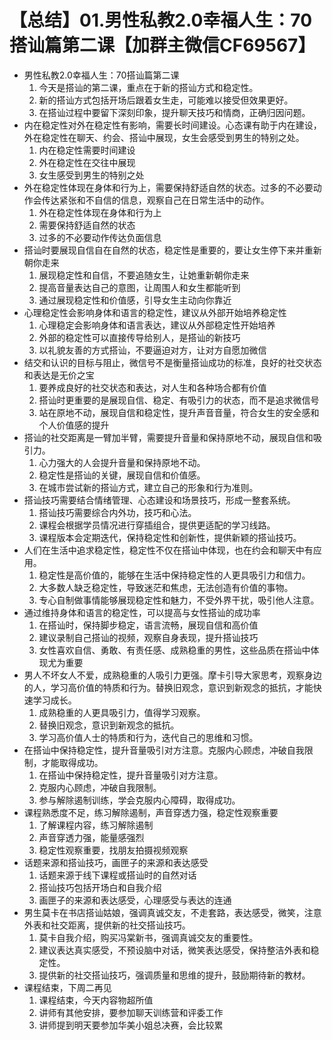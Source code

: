 # 【总结】01.男性私教2.0幸福人生：70搭讪篇第二课【加群主微信CF69567】

-   男性私教2.0幸福人生：70搭讪篇第二课
    1.  今天是搭讪的第二课，重点在于新的搭讪方式和稳定性。
    2.  新的搭讪方式包括开场后跟着女生走，可能难以接受但效果更好。
    3.  在搭讪过程中要留下深刻印象，提升聊天技巧和情商，正确归因问题。
-   内在稳定性对外在稳定性有影响，需要长时间建设。心态课有助于内在建设，外在稳定性在聊天、约会、搭讪中展现，女生会感受到男生的特别之处。
    1.  内在稳定性需要时间建设
    2.  外在稳定性在交往中展现
    3.  女生感受到男生的特别之处
-   外在稳定性体现在身体和行为上，需要保持舒适自然的状态。过多的不必要动作会传达紧张和不自信的信息，观察自己在日常生活中的动作。
    1.  外在稳定性体现在身体和行为上
    2.  需要保持舒适自然的状态
    3.  过多的不必要动作传达负面信息
-   搭讪时要展现自信自在自然的状态，稳定性是重要的，要让女生停下来并重新朝你走来
    1.  展现稳定性和自信，不要追随女生，让她重新朝你走来
    2.  提高音量表达自己的意图，让周围人和女生都能听到
    3.  通过展现稳定性和价值感，引导女生主动向你靠近
-   心理稳定性会影响身体和语言的稳定性，建议从外部开始培养稳定性
    1.  心理稳定会影响身体和语言表达，建议从外部稳定性开始培养
    2.  外部的稳定性可以直接传导给别人，是搭讪的新技巧
    3.  以礼貌友善的方式搭讪，不要逼迫对方，让对方自愿加微信
-   结交和认识的目标与阻止，微信号不是衡量搭讪成功的标准，良好的社交状态和表达是无价之宝
    1.  要养成良好的社交状态和表达，对人生和各种场合都有价值
    2.  搭讪时更重要的是展现自信、稳定、有吸引力的状态，而不是追求微信号
    3.  站在原地不动，展现自信和稳定性，提升声音音量，符合女生的安全感和个人价值感的提升
-   搭讪的社交距离是一臂加半臂，需要提升音量和保持原地不动，展现自信和吸引力。
    1.  心力强大的人会提升音量和保持原地不动。
    2.  稳定性是搭讪的关键，展现自信和价值感。
    3.  在城市尝试新的搭讪方式，建立自己的形象和行为准则。
-   搭讪技巧需要结合情绪管理、心态建设和场景技巧，形成一整套系统。
    1.  搭讪技巧需要综合内外功，技巧和心法。
    2.  课程会根据学员情况进行穿插组合，提供更适配的学习线路。
    3.  课程版本会定期迭代，保持稳定性和创新性，提供新颖的搭讪技巧。
-   人们在生活中追求稳定性，稳定性不仅在搭讪中体现，也在约会和聊天中有应用。
    1.  稳定性是高价值的，能够在生活中保持稳定性的人更具吸引力和信力。
    2.  大多数人缺乏稳定性，导致迷茫和焦虑，无法创造有价值的事物。
    3.  专心自制做事情能够展现稳定性和魅力，不受外界干扰，吸引他人注意。
-   通过维持身体和语言的稳定性，可以提高与女性搭讪的成功率
    1.  在搭讪时，保持脚步稳定，语言流畅，展现自信和高价值
    2.  建议录制自己搭讪的视频，观察自身表现，提升搭讪技巧
    3.  女性喜欢自信、勇敢、有责任感、成熟稳重的男性，这些品质在搭讪中体现尤为重要
-   男人不坏女人不爱，成熟稳重的人吸引力更强。摩卡引导大家思考，观察身边的人，学习高价值的特质和行为。替换旧观念，意识到新观念的抵抗，才能快速学习成长。
    1.  成熟稳重的人更具吸引力，值得学习观察。
    2.  替换旧观念，意识到新观念的抵抗。
    3.  学习高价值人士的特质和行为，迭代自己的思维和习惯。
-   在搭讪中保持稳定性，提升音量吸引对方注意。克服内心顾虑，冲破自我限制，才能取得成功。
    1.  在搭讪中保持稳定性，提升音量吸引对方注意。
    2.  克服内心顾虑，冲破自我限制。
    3.  参与解除遏制训练，学会克服内心障碍，取得成功。
-   课程熟悉度不足，练习解除遏制，声音穿透力强，稳定性观察重要
    1.  了解课程内容，练习解除遏制
    2.  声音穿透力强，能量感强烈
    3.  稳定性观察重要，找朋友拍摄视频观察
-   话题来源和搭讪技巧，画匣子的来源和表达感受
    1.  话题来源于线下课程或搭讪时的自然对话
    2.  搭讪技巧包括开场白和自我介绍
    3.  画匣子的来源和表达感受，心理感受与表达的连通
-   男生莫卡在书店搭讪姑娘，强调真诚交友，不走套路，表达感受，微笑，注意外表和社交距离，提供新的社交搭讪技巧。
    1.  莫卡自我介绍，购买冯棠新书，强调真诚交友的重要性。
    2.  建议表达真实感受，不预设脑中对话，微笑表达感受，保持整洁外表和稳定性。
    3.  提供新的社交搭讪技巧，强调质量和思维的提升，鼓励期待新的教材。
-   课程结束，下周二再见
    1.  课程结束，今天内容物超所值
    2.  讲师有其他安排，要参加聊天训练营和评委工作
    3.  讲师提到明天要参加华美小姐总决赛，会比较累